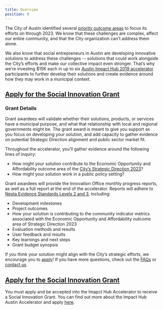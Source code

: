 ```yaml
---
title: Overview
position: 0
---
```


The City of Austin identified several [priority outcome areas](https://austinstrategicplan.bloomfire.com/posts/3301043-austin-strategic-direction-2023-final) to focus its efforts on through 2023. We know that these challenges are complex, affect our entire community, and that the City organization can’t address them alone. 

We also know that social entrepreneurs in Austin are developing innovative solutions to address these challenges -- solutions that could work alongside the City’s efforts and make our collective impact even stronger. That’s why we’re investing $15K each in up to six [Austin Impact Hub 2019 accelerator](https://impacthubaustin.com/impact-accelerators/) participants to further develop their solutions and create evidence around how they may work in a municipal context.

## [Apply for the Social Innovation Grant](http://bit.ly/3059HRT)

### Grant Details

Grant awardees will validate whether their solutions, products, or services have a municipal purpose, and what that relationship with local and regional governments might be. The grant award is meant to give you support as you focus on developing your solution, and add capacity to gather evidence on potential Strategic Direction alignment and public sector market fit. 

Throughout the accelerator, you’ll gather evidence around the following lines of inquiry:

* How might your solution contribute to the Economic Opportunity and Affordability outcome area of the [City’s Strategic Direction 2023](https://austinstrategicplan.bloomfire.com/posts/3301043-austin-strategic-direction-2023-final)?
* How might your solution work in a public policy setting?

Grant awardees will provide the Innovation Office monthly progress reports, as well as a full report at the end of the accelerator. Reports will adhere to [Nesta Evidence Standards Levels 2 and 3](https://www.nesta.org.uk/feature/centre-social-action-our-evidence-base/nestas-standards-of-evidence/), including:

* Development milestones
* Project outcomes
* How your solution is contributing to the community indicator metrics associated with the Economic Opportunity and Affordability outcome area of Strategic Direction 2023
* Evaluation methods and results
* User feedback and results
* Key learnings and next steps
* Grant budget synopsis

If you think your solution might align with the City’s strategic efforts, we encourage you to [apply](http://bit.ly/3059HRT)! If you have more questions, check out the [FAQs](http://projects.austintexas.io/projects/social-innovation-grant/about/FAQs/) or [contact us](mailto:innovation@austintexas.gov). 

## [Apply for the Social Innovation Grant](http://bit.ly/3059HRT)

You must apply and be accepted into the Imapct Hub Accelerator to receive a Social Innovation Grant. You can find out more about the Impact Hub Austin Accelerator and apply [here](https://gust.com/programs/2019-austin-impact-accelerator).
